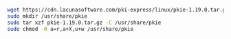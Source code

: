 ﻿```sh
wget https://cdn.lacunasoftware.com/pki-express/linux/pkie-1.19.0.tar.gz
sudo mkdir /usr/share/pkie
sudo tar xzf pkie-1.19.0.tar.gz -C /usr/share/pkie
sudo chmod -R a=r,a+X,u+w /usr/share/pkie
```
